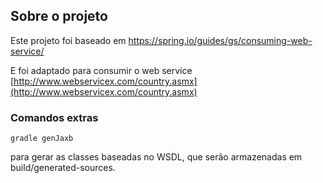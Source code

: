 ## Sobre o projeto

Este projeto foi baseado em https://spring.io/guides/gs/consuming-web-service/

E foi adaptado para consumir o web service [http://www.webservicex.com/country.asmx](http://www.webservicex.com/country.asmx)


### Comandos extras

`gradle genJaxb`

para gerar as classes baseadas no WSDL, que serão armazenadas em build/generated-sources.
